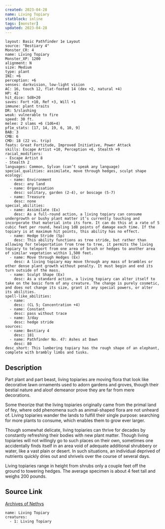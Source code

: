 ```yaml
---
created: 2023-04-28
name: Living Topiary
statblock: inline
tags: [monster]
updated: 2023-04-28
---
```

```statblock
layout: Basic Pathfinder 1e Layout
source: "Bestiary 4"
Monster_CR: 4
name: Living Topiary
Monster_XP: 1200
alignment: N
size: Medium
type: plant
INI: +6
perception: +6
senses: darkvision, low-light vision
AC: 16, touch 12, flat-footed 14 (dex +2, natural +4)
HP: 42
hit_dice: 5d8+20
saves: Fort +10, Ref +3, Will +1
immune: plant traits
DR: 5/slashing
weak: vulnerable to fire
speed: 30 ft.
melee: 2 slams +6 (1d6+4)
pf1e_stats: [17, 14, 19, 6, 10, 9]
BAB: 3
CMB: 6
CMD: 18 (22 vs. trip)
feats: Great Fortitude, Improved Initiative, Power Attack
skills: Escape Artist +10, Perception +6, Stealth +9
racial_modifiers:
- Escape Artist 8
- Stealth 2
languages: Common, Sylvan (can’t speak any language)
special_qualities: assimilate, move through hedges, sculpt shape
ecology:
  - name: Environment
    desc: any land
  - name: Organisation
    desc: solitary, garden (2-4), or boscage (5-7)
  - name: Treasure
    desc: none
special_abilities:
  - name: Assimilate (Ex)
    desc: As a full-round action, a living topiary can consume undergrowth or bushy plant matter it’s currently touching and incorporate that material into its form. It can do this at a rate of 5 cubic feet per round, healing 1d8 points of damage each time. If the topiary is at maximum hit points, this ability has no effect.
  - name: Hedge Stride (Sp)
    desc: This ability functions as tree stride, but rather than allowing for teleportation from tree to tree, it permits the living topiary to teleport from one area of brush or hedges to another area of similar vegetation within 1,500 feet.
  - name: Move through Hedges (Ex)
    desc: A living topiary may move through any mass of brambles or other dense plant growth without penalty. It must begin and end its turn outside of the mass.
  - name: Sculpt Shape (Ex)
    desc: As a standard action, a living topiary can alter itself to take on the basic form of any creature. The change is purely cosmetic, and does not change its size, grant it any special powers, or alter its abilities.
spell-like_abilities:
  - name:
    desc: (CL 5; Concentration +4)
  - name: Constant
    desc: pass without trace
  - name: 3/day
    desc: hedge stride
sources:
  - name: Bestiary 4
    desc: 181
  - name: Pathfinder No. 47: Ashes at Dawn
    desc: 80
desc_short: This lumbering topiary has the rough shape of an elephant, complete with brambly limbs and tusks.
```
## Description
Part plant and part beast, living topiaries are moving flora that look like decorative lawn ornaments used to adorn gardens and groves, though their bestial nature and aloof demeanor prove they are far from mere decorations.

Some theorize that the living topiaries originally came from the primal land of fey, where odd phenomena such as animal-shaped flora are not unheard of. Living topiaries wander the lands to fulfill their single purpose: searching for more plants to consume, which enables them to grow ever larger.

Though somewhat delicate, living topiaries can thrive for decades by constantly refreshing their bodies with new plant matter. Though living topiaries will not willingly go to such places on their own, sometimes one accidentally finds itself in an area void of adequate additional shrubbery or water, like a vast plain or desert. In such situations, an individual deprived of nutrients quickly dries out and shrivels over the course of several days.

Living topiaries range in height from shrubs only a couple feet off the ground to towering hedges. The average specimen is about 4 feet tall and weighs 200 pounds.
## Source Link
[Archives of Nethys](https://aonprd.com/MonsterDisplay.aspx?ItemName=Living%20Topiary)
```encounter-table
name: Living Topiary
creatures:
  - 1: Living Topiary
```
